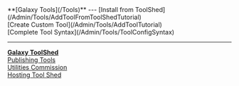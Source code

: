 <div class='linkbox'>
**[Galaxy Tools](/Tools)**
---
[Install from ToolShed](/Admin/Tools/AddToolFromToolShedTutorial)<br />
[Create Custom Tool](/Admin/Tools/AddToolTutorial)<br />
[Complete Tool Syntax](/Admin/Tools/ToolConfigSyntax)<br />

---
**[Galaxy ToolShed](/ToolShed)**<br />
[Publishing Tools](/ToolShed/PublishTool)<br />
[Utilities Commission](/IUC)<br />
[Hosting Tool Shed](/ToolShed/HostingALocalToolShed)<br />
</div>
